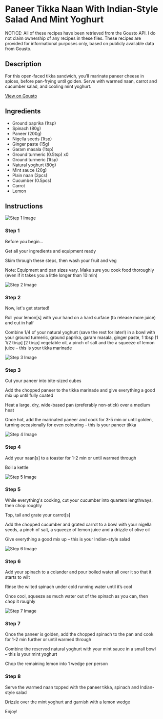 # Paneer Tikka Naan With Indian-Style Salad And Mint Yoghurt

NOTICE: All of these recipes have been retrieved from the Gousto API. I do not claim ownership of any recipes in these files. These recipes are provided for informational purposes only, based on publicly available data from Gousto.

## Description

For this open-faced tikka sandwich, you’ll marinate paneer cheese in spices, before pan-frying until golden. Serve with warmed naan, carrot and cucumber salad, and cooling mint yoghurt.

[View on Gousto](https://www.gousto.co.uk/recipes/cookbook/paneer-tikka-naan-with-indian-style-salad-and-mint-yoghurt)

## Ingredients

- Ground paprika (1tsp)
- Spinach (80g)
- Paneer (200g)
- Nigella seeds (1tsp)
- Ginger paste (15g)
- Garam masala (1tsp)
- Ground turmeric (0.5tsp) x0
- Ground turmeric (1tsp)
- Natural yoghurt (80g)
- Mint sauce (20g)
- Plain naan (2pcs)
- Cucumber (0.5pcs)
- Carrot
- Lemon

## Instructions

![Step 1 Image](https://production-media.gousto.co.uk/cms/recipe-step-image/Admin10mm-Step-1-1639995359192-x200.jpg)

### Step 1

Before you begin...

Get all your ingredients and equipment ready

Skim through these steps, then wash your fruit and veg

Note: Equipment and pan sizes vary. Make sure you cook food thoroughly (even if it takes you a little longer than 10 min)

![Step 2 Image](https://production-media.gousto.co.uk/cms/recipe-step-image/step-2-1639995236415-x200.jpg)

### Step 2

Now, let's get started! 

Roll your lemon[s] with your hand on a hard surface (to release more juice) and cut in half

Combine 1/4 of your natural yoghurt (save the rest for later!) in a bowl with your ground turmeric, ground paprika, garam masala, ginger paste, 1 tbsp <span class="text-purple">[1 1/2 tbsp]</span> <span class="text-danger">[2 tbsp] </span>vegetable oil, a pinch of salt and the a squeeze of lemon juice – this is your tikka marinade

![Step 3 Image](https://production-media.gousto.co.uk/cms/recipe-step-image/step-3-1639995257069-x200.jpg)

### Step 3

Cut your paneer into bite-sized cubes

Add the chopped paneer to the tikka marinade and give everything a good mix up until fully coated

Heat a large, dry, wide-based pan (preferably non-stick) over a medium heat

Once hot, add the marinated paneer and cook for 3-5 min or until golden, turning occasionally for even colouring – this is your paneer tikka

![Step 4 Image](https://production-media.gousto.co.uk/cms/recipe-step-image/Mini-naans-in-toaster-1676470411169-x200.jpg)

### Step 4

Add your naan[s] to a toaster for 1-2 min or until warmed through

Boil a kettle

![Step 5 Image](https://production-media.gousto.co.uk/cms/recipe-step-image/step-5-1639995285882-x200.jpg)

### Step 5

While everything's cooking, cut your cucumber into quarters lengthways, then chop roughly

Top, tail and grate your carrot[s]

Add the chopped cucumber and grated carrot to a bowl with your nigella seeds, a pinch of salt, a squeeze of lemon juice and a drizzle of olive oil

Give everything a good mix up – this is your Indian-style salad

![Step 6 Image](https://production-media.gousto.co.uk/cms/recipe-step-image/step-6-1639995289572-x200.jpg)

### Step 6

Add your spinach to a colander and pour boiled water all over it so that it starts to wilt

​​Rinse the wilted spinach under cold running water until it’s cool

Once cool, squeeze as much water out of the spinach as you can, then chop it roughly

![Step 7 Image](https://production-media.gousto.co.uk/cms/recipe-step-image/step-7-1639995294669-x200.jpg)

### Step 7

Once the paneer is golden, add the chopped spinach to the pan and cook for 1-2 min further or until warmed through

Combine the reserved natural yoghurt with your mint sauce in a small bowl – this is your mint yoghurt

Chop the remaining lemon into 1 wedge per person

### Step 8

Serve the warmed naan topped with the paneer tikka, spinach and Indian-style salad

Drizzle over the mint yoghurt and garnish with a lemon wedge

Enjoy!

